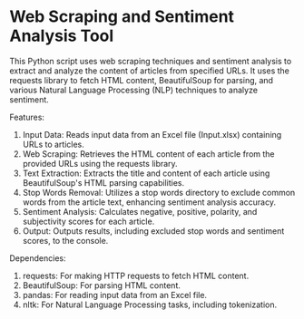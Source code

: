 # Web Scraping and Sentiment Analysis Tool

This Python script uses web scraping techniques and sentiment analysis to extract and analyze the content of articles from specified URLs. It uses the requests library to fetch HTML content, BeautifulSoup for parsing, and various Natural Language Processing (NLP) techniques to analyze sentiment.

Features:
1. Input Data: Reads input data from an Excel file (Input.xlsx) containing URLs to articles.
2. Web Scraping: Retrieves the HTML content of each article from the provided URLs using the requests library.
3. Text Extraction: Extracts the title and content of each article using BeautifulSoup's HTML parsing capabilities.
4. Stop Words Removal: Utilizes a stop words directory to exclude common words from the article text, enhancing sentiment analysis accuracy.
5. Sentiment Analysis: Calculates negative, positive, polarity, and subjectivity scores for each article.
6. Output: Outputs results, including excluded stop words and sentiment scores, to the console.

Dependencies:
1. requests: For making HTTP requests to fetch HTML content.
2. BeautifulSoup: For parsing HTML content.
3. pandas: For reading input data from an Excel file.
4. nltk: For Natural Language Processing tasks, including tokenization.